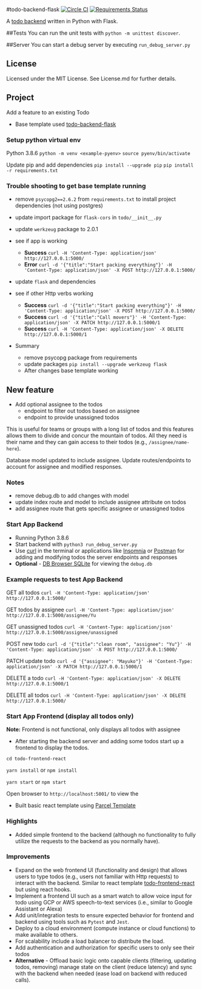 #todo-backend-flask
[![Circle CI](https://circleci.com/gh/Faerbit/todo-backend-flask.svg?style=shield)](https://circleci.com/gh/Faerbit/todo-backend-flask)
[![Requirements Status](https://requires.io/github/Faerbit/todo-backend-flask/requirements.svg?branch=master)](https://requires.io/github/Faerbit/todo-backend-flask/requirements/?branch=master)

A [todo backend](http://todobackend.com) written in Python with Flask.

##Tests
You can run the unit tests with `python -m unittest discover`.

##Server
You can start a debug server by executing `run_debug_server.py`

## License

Licensed under the MIT License.
See License.md for further details.

## Project

Add a feature to an existing Todo

- Base template used [todo-backend-flask](https://github.com/Faerbit/todo-backend-flask)

### Setup python virtual env

Python 3.8.6
`python -m venv <example-pyenv>`
`source pyenv/bin/activate`

Update pip and add dependencies
`pip install --upgrade pip`
`pip install -r requirements.txt`

### Trouble shooting to get base template running

- remove `psycopg2==2.6.2` from `requirements.txt` to install project dependencies (not using postgres)
- update import package for `flask-cors` in `todo/__init__.py`
- update `werkzeug` package to 2.0.1
- see if app is working
  - **Success** `curl -H 'Content-Type: application/json' http://127.0.0.1:5000/`
  - **Error** `curl -d '{"title":"Start packing everything"}' -H 'Content-Type: application/json' -X POST http://127.0.0.1:5000/`
- update `flask` and dependencies
- see if other Http verbs working

  - **Success** `curl -d '{"title":"Start packing everything"}' -H 'Content-Type: application/json' -X POST http://127.0.0.1:5000/`
  - **Success** `curl -d '{"title":"Call movers"}' -H 'Content-Type: application/json' -X PATCH http://127.0.0.1:5000/1`
  - **Success** `curl -H 'Content-Type: application/json' -X DELETE http://127.0.0.1:5000/1`

- Summary
  - remove psycopg package from requirements
  - update packages `pip install --upgrade werkzeug flask`
  - After changes base template working

## New feature

- Add optional assignee to the todos
  - endpoint to filter out todos based on assignee
  - endpoint to provide unassigned todos

This is useful for teams or groups with a long list of todos and this features allows them to divide and concur the mountain of todos. All they need is their name and they can gain access to their todos (e.g., `/assignee/name-here`).

Database model updated to include assignee.
Update routes/endpoints to account for assignee and modified responses.

### Notes

- remove debug.db to add changes with model
- update index route and model to include assignee attribute on todos
- add assignee route that gets specific assignee or unassigned todos

### Start App Backend

- Running Python 3.8.6
- Start backend with `python3 run_debug_server.py`
- Use [curl](https://devqa.io/curl-sending-api-requests/) in the terminal or applications like [Insomnia](https://insomnia.rest/) or [Postman](https://www.postman.com/) for adding and modifying todos the server endpoints and responses
- **Optional** - [DB Browser SQLite](https://sqlitebrowser.org/) for viewing the `debug.db`

### Example requests to test App Backend

GET all todos
`curl -H 'Content-Type: application/json' http://127.0.0.1:5000/`

GET todos by assignee
`curl -H 'Content-Type: application/json' http://127.0.0.1:5000/assignee/Yu`

GET unassigned todos
`curl -H 'Content-Type: application/json' http://127.0.0.1:5000/assignee/unassigned`

POST new todo
`curl -d '{"title":"clean room", "assignee": "Yu"}' -H 'Content-Type: application/json' -X POST http://127.0.0.1:5000/`

PATCH update todo
`curl -d '{"assignee": "Mayuko"}' -H 'Content-Type: application/json' -X PATCH http://127.0.0.1:5000/1`

DELETE a todo
`curl -H 'Content-Type: application/json' -X DELETE http://127.0.0.1:5000/1`

DELETE all todos
`curl -H 'Content-Type: application/json' -X DELETE http://127.0.0.1:5000/`

### Start App Frontend (display all todos only)

**Note:** Frontend is not functional, only displays all todos with assignee

- After starting the backend server and adding some todos start up a frontend to
  display the todos.

`cd todo-frontend-react`

`yarn install` or `npm install`

`yarn start` or `npm start`

Open browser to `http://localhost:5001/` to view the

- Built basic react template using [Parcel Template](https://createapp.dev/parcel)

### Highlights

- Added simple frontend to the backend (although no functionality to fully utilize the requests to the backend as you normally have).

### Improvements

- Expand on the web frontend UI (functionality and design) that allows users to type todos (e.g., users not familiar with Http requests) to interact with the backend. Similar to react template [todo-frontend-react](https://github.com/tastejs/todomvc/tree/gh-pages/examples/react) but using react hooks.
- Implement a frontend UI such as a smart watch to allow voice input for todo using GCP or AWS speech-to-text services (i.e., similar to Google Assistant or Alexa)
- Add unit/integration tests to ensure expected behavior for frontend and backend using tools such as `Pytest` and `Jest`.
- Deploy to a cloud environment (compute instance or cloud functions) to make available to others.
- For scalability include a load balancer to distribute the load.
- Add authentication and authorization for specific users to only see their todos
- **Alternative** - Offload basic logic onto capable clients (filtering, updating todos, removing) manage state on the client (reduce latency) and sync with the backend when needed (ease load on backend with reduced calls).
